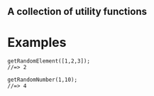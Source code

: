 ## A collection of utility functions

# Examples

```
getRandomElement([1,2,3]);
//=> 2
```

```
getRandomNumber(1,10);
//=> 4
```